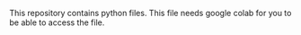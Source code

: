 This repository contains python files. This file needs google colab for you to be able to access the file.
